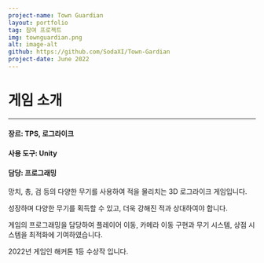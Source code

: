 ```yaml
---
project-name: Town Guardian
layout: portfolio
tag: 참여 프로젝트
img: townguardian.png
alt: image-alt
github: https://github.com/SodaXI/Town-Gardian
project-date: June 2022
---
```

# 게임 소개
---
#### 장르: TPS, 로그라이크
#### 사용 도구: Unity
#### 담당: 프로그래밍


망치, 총, 검 등의 다양한 무기를 사용하여 적을 물리치는 3D 로그라이크 게임입니다.

성장하며 다양한 무기를 획득할 수 있고, 더욱 강해진 적과 상대하여야 합니다.

게임의 프로그래밍을 담당하여 플레이어 이동, 카메라 이동 구현과 무기 시스템, 상점 시스템을 최적화에 기여하였습니다.

2022년 게임인 해커톤 1등 수상작 입니다.